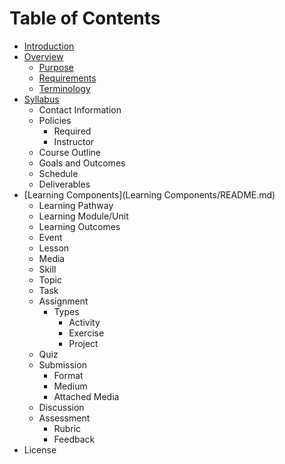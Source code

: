 # Table of Contents

* [Introduction](README.md)
* [Overview](Overview/README.md)
   * [Purpose](Overview/purpose.md)
   * [Requirements](Overview/requirements.md)
   * [Terminology](Overview/terminology.md)
* [Syllabus](Syllabus/README.md)
   * Contact Information
   * Policies
     * Required
     * Instructor
   * Course Outline
   * Goals and Outcomes
   * Schedule
   * Deliverables
* [Learning Components](Learning Components/README.md)
   * Learning Pathway
   * Learning Module/Unit
   * Learning Outcomes
   * Event
   * Lesson
   * Media
   * Skill
   * Topic
   * Task
   * Assignment
      * Types
        * Activity
        * Exercise
        * Project
   * Quiz
   * Submission
     * Format
     * Medium
     * Attached Media
   * Discussion
   * Assessment
     * Rubric
     * Feedback
* License
